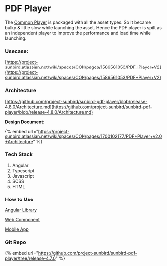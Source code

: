 # PDF Player

The [Common Player](../../../learn/docs/content-management/content-player/common-player/) is packaged with all the asset types. So It became bulky & little slow while launching the asset. Hence the PDF player is spilt as an independent player to improve the performance and load time while launching.



### Usecase:&#x20;

[https://project-sunbird.atlassian.net/wiki/spaces/CON/pages/1586561053/PDF+Player+V2](https://project-sunbird.atlassian.net/wiki/spaces/CON/pages/1586561053/PDF+Player+V2)

### Architecture

[https://github.com/project-sunbird/sunbird-pdf-player/blob/release-4.8.0/Architecture.md](https://github.com/project-sunbird/sunbird-pdf-player/blob/release-4.8.0/Architecture.md)



**Design Document**:

{% embed url="https://project-sunbird.atlassian.net/wiki/spaces/CON/pages/1700102177/PDF+Player+v2.0+Architecture" %}

### Tech Stack

1. Angular&#x20;
2. Typescript
3. Javascript
4. SCSS
5. HTML

### How to Use

[Angular Library](https://github.com/project-sunbird/sunbird-pdf-player/tree/release-4.8.0#getting-started)&#x20;

[Web Component](https://github.com/project-sunbird/sunbird-pdf-player/tree/release-4.8.0#use-as-web-components)

[Mobile App](https://github.com/project-sunbird/sunbird-pdf-player/tree/release-4.8.0#mobile-app-integration-steps)

### Git Repo

{% embed url="https://github.com/project-sunbird/sunbird-pdf-player/tree/release-4.7.0" %}
